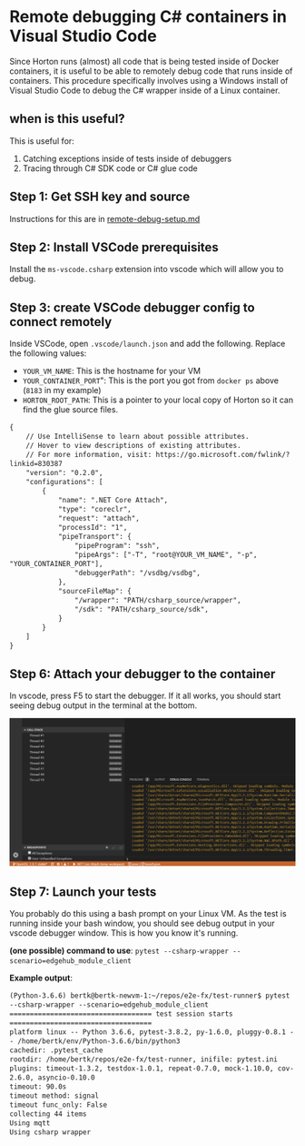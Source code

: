 # Remote debugging C# containers in Visual Studio Code

Since Horton runs (almost) all code that is being tested inside of Docker containers, it is useful to be able to remotely debug code that runs inside of containers.  This procedure specifically involves using a Windows install of Visual Studio Code to debug the C# wrapper inside of a Linux container.

## when is this useful?

This is useful for:
1. Catching exceptions inside of tests inside of debuggers
2. Tracing through C# SDK code or C# glue code

## Step 1: Get SSH key and source

Instructions for this are in [remote-debug-setup.md](/remote-debug-setup.md)

## Step 2: Install VSCode prerequisites

Install the `ms-vscode.csharp` extension into vscode which will allow you to debug.

## Step 3: create VSCode debugger config to connect remotely
Inside VSCode, open `.vscode/launch.json` and add the following.  Replace the following values:
* `YOUR_VM_NAME`: This is the hostname for your VM
* `YOUR_CONTAINER_PORT`": This is the port you got from `docker ps` above (`8183` in my example)
* `HORTON_ROOT_PATH`: This is a pointer to your local copy of Horton so it can find the glue source files.

```
{
    // Use IntelliSense to learn about possible attributes.
    // Hover to view descriptions of existing attributes.
    // For more information, visit: https://go.microsoft.com/fwlink/?linkid=830387
    "version": "0.2.0",
    "configurations": [
        {
            "name": ".NET Core Attach",
            "type": "coreclr",
            "request": "attach",
            "processId": "1",
            "pipeTransport": {
                "pipeProgram": "ssh",
                "pipeArgs": ["-T", "root@YOUR_VM_NAME", "-p", "YOUR_CONTAINER_PORT"],
                "debuggerPath": "/vsdbg/vsdbg",
            },
            "sourceFileMap": {
                "/wrapper": "PATH/csharp_source/wrapper",
                "/sdk": "PATH/csharp_source/sdk",
            }
        }
    ]
}
```


## Step 6: Attach your debugger to the container

In vscode, press F5 to start the debugger.  If it all works, you should start seeing debug output in the terminal at the bottom.

![cs-rd-03.png](./remotedebug-assets/cs-rd-03.png)

## Step 7: Launch your tests

You probably do this using a bash prompt on your Linux VM.  As the test is running inside your bash window, you should see debug output in your vscode debugger window.  This is how you know it's running.

**(one possible) command to use**: `pytest --csharp-wrapper --scenario=edgehub_module_client`

**Example output**:
```
(Python-3.6.6) bertk@bertk-newvm-1:~/repos/e2e-fx/test-runner$ pytest --csharp-wrapper --scenario=edgehub_module_client
=================================== test session starts ===================================
platform linux -- Python 3.6.6, pytest-3.8.2, py-1.6.0, pluggy-0.8.1 -- /home/bertk/env/Python-3.6.6/bin/python3
cachedir: .pytest_cache
rootdir: /home/bertk/repos/e2e-fx/test-runner, inifile: pytest.ini
plugins: timeout-1.3.2, testdox-1.0.1, repeat-0.7.0, mock-1.10.0, cov-2.6.0, asyncio-0.10.0
timeout: 90.0s
timeout method: signal
timeout func_only: False
collecting 44 items
Using mqtt
Using csharp wrapper
```
